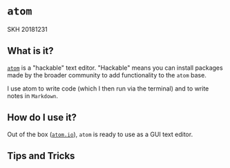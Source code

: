 # `atom`
SKH 20181231

## What is it?

[`atom`](https://atom.io/) is a "hackable" text editor.
"Hackable" means you can install packages made by the broader community to add functionality to the `atom` base.

I use atom to write code (which I then run via the terminal) and to write notes in `Markdown`.

## How do I use it?

Out of the box ([`atom.io`]((https://atom.io/))), `atom` is ready to use as a GUI text editor.

## Tips and Tricks
